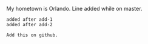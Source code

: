 My hometown is Orlando.
Line added while on master.
~~~ will add this ~~~
added after add-1
added after add-2

Add this on github.
